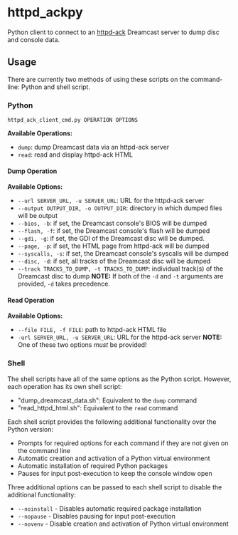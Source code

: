 # httpd_ackpy
Python client to connect to an [httpd-ack](https://github.com/sega-dreamcast/httpd-ack) Dreamcast server to dump disc and console data.

## Usage
There are currently two methods of using these scripts on the command-line: Python and shell script.

### Python
`httpd_ack_client_cmd.py OPERATION OPTIONS`

**Available Operations:**
- `dump`: dump Dreamcast data via an httpd-ack server
- `read`: read and display httpd-ack HTML

#### Dump Operation
**Available Options:**
- `--url SERVER_URL, -u SERVER_URL`: URL for the httpd-ack server
- `--output OUTPUT_DIR, -o OUTPUT_DIR`: directory in which dumped files will be output
- `--bios, -b`: if set, the Dreamcast console's BIOS will be dumped
- `--flash, -f`: if set, the Dreamcast console's flash will be dumped
- `--gdi, -g`: if set, the GDI of the Dreamcast disc will be dumped.
- `--page, -p`: if set, the HTML page from httpd-ack will be dumped
- `--syscalls, -s`: if set, the Dreamcast console's syscalls will be dumped
- `--disc, -d`: if set, all tracks of the Dreamcast disc will be dumped
- `--track TRACKS_TO_DUMP, -t TRACKS_TO_DUMP`: individual track(s) of the Dreamcast disc to dump
**NOTE:** If both of the `-d` and `-t` arguments are provided, `-d` takes precedence.

#### Read Operation
**Available Options:**
- `--file FILE, -f FILE`:  path to httpd-ack HTML file
- `-url SERVER_URL, -u SERVER_URL`: URL for the httpd-ack server
**NOTE:** One of these two options _must_ be provided!

### Shell
The shell scripts have all of the same options as the Python script. However, each operation has its own shell script:
- "dump_dreamcast_data.sh": Equivalent to the `dump` command
- "read_httpd_html.sh": Equivalent to the `read` command

Each shell script provides the following additional functionality over the Python version:
- Prompts for required options for each command if they are not given on the command line
- Automatic creation and activation of a Python virtual environment
- Automatic installation of required Python packages
- Pauses for input post-execution to keep the console window open

Three additional options can be passed to each shell script to disable the additional functionality:
- `--noinstall` - Disables automatic required package installation
- `--nopause` - Disables pausing for input post-execution
- `--novenv` - Disable creation and activation of Python virtual environment
